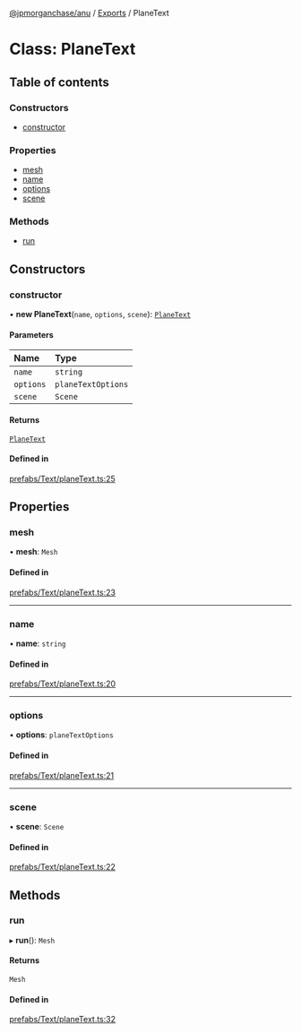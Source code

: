 [@jpmorganchase/anu](../README.md) / [Exports](../modules.md) / PlaneText

# Class: PlaneText

## Table of contents

### Constructors

- [constructor](PlaneText.md#constructor)

### Properties

- [mesh](PlaneText.md#mesh)
- [name](PlaneText.md#name)
- [options](PlaneText.md#options)
- [scene](PlaneText.md#scene)

### Methods

- [run](PlaneText.md#run)

## Constructors

### constructor

• **new PlaneText**(`name`, `options`, `scene`): [`PlaneText`](PlaneText.md)

#### Parameters

| Name | Type |
| :------ | :------ |
| `name` | `string` |
| `options` | `planeTextOptions` |
| `scene` | `Scene` |

#### Returns

[`PlaneText`](PlaneText.md)

#### Defined in

[prefabs/Text/planeText.ts:25](https://github.com/jpmorganchase/anu/blob/4a68614/src/prefabs/Text/planeText.ts#L25)

## Properties

### mesh

• **mesh**: `Mesh`

#### Defined in

[prefabs/Text/planeText.ts:23](https://github.com/jpmorganchase/anu/blob/4a68614/src/prefabs/Text/planeText.ts#L23)

___

### name

• **name**: `string`

#### Defined in

[prefabs/Text/planeText.ts:20](https://github.com/jpmorganchase/anu/blob/4a68614/src/prefabs/Text/planeText.ts#L20)

___

### options

• **options**: `planeTextOptions`

#### Defined in

[prefabs/Text/planeText.ts:21](https://github.com/jpmorganchase/anu/blob/4a68614/src/prefabs/Text/planeText.ts#L21)

___

### scene

• **scene**: `Scene`

#### Defined in

[prefabs/Text/planeText.ts:22](https://github.com/jpmorganchase/anu/blob/4a68614/src/prefabs/Text/planeText.ts#L22)

## Methods

### run

▸ **run**(): `Mesh`

#### Returns

`Mesh`

#### Defined in

[prefabs/Text/planeText.ts:32](https://github.com/jpmorganchase/anu/blob/4a68614/src/prefabs/Text/planeText.ts#L32)

